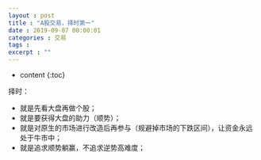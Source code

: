 ```yaml
---
layout : post
title : "A股交易，择时第一"
date : 2019-09-07 00:00:01
categories : 交易
tags : 
excerpt : ""
---
```


* content
{:toc}


择时：
* 就是先看大盘再做个股；
* 就是要获得大盘的助力（顺势）；
* 就是对原生的市场进行改造后再参与（规避掉市场的下跌区间），让资金永远处于牛市中；
* 就是追求顺势躺赢，不追求逆势高难度；











